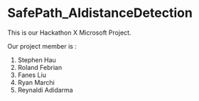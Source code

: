 # SafePath_AIdistanceDetection
This is our Hackathon X Microsoft Project.


Our project member is :
1. Stephen Hau
2. Roland Febrian
3. Fanes Liu
4. Ryan Marchi
5. Reynaldi Adidarma
